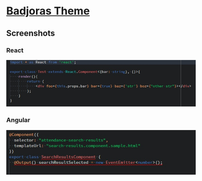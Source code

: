 # [Badjoras Theme](https://marketplace.visualstudio.com/items?itemName=afnpires.badjoras-theme)

## Screenshots

### React
![](https://raw.githubusercontent.com/afnpires/badjoras-theme/master/previews/react.jpg)

### Angular
![](https://raw.githubusercontent.com/afnpires/badjoras-theme/master/previews/angular.jpg)
